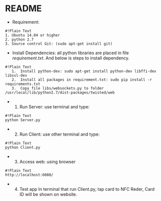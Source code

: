 # README #
* Requirement:

```
#!Plain Text
1. Ubuntu 14.04 or higher
2. python 2.7
3. Source control Git: (sudo apt-get install git)

```
* Install Dependencies: all python libraries are placed in file *requirement.txt*. And below is steps to install dependency.

```
#!Plain Text
   1.  Install python-dev: sudo apt-get install python-dev libffi-dev libssl-dev
   2.  Install all packages in requirement.txt: sudo pip install -r requirements.txt
   3.  Copy file libs/websockets.py to folder /usr/local/lib/python2.7/dist-packages/twisted/web

```

* 1. Run Server: use terminal and type:

```
#!Plain Text
python Server.py

```
 * 2. Run Client: use other terminal and type:

```
#!Plain Text
python Client.py

```
 * 3. Access web: using browser
```
#!Plain Text
http://localhost:6080/

```
 * 4. Test app
In terminal that run Client.py, tap card to NFC Reder, Card ID will be shown on website.